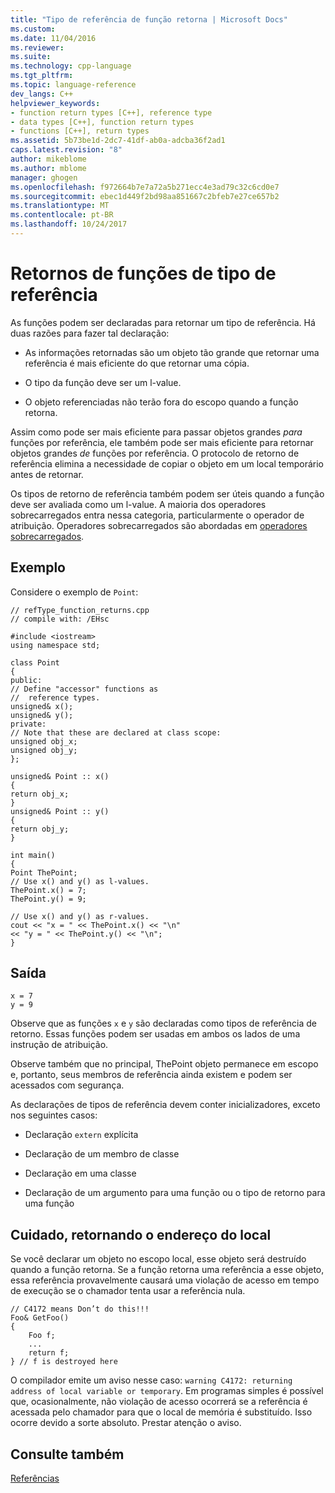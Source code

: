```yaml
---
title: "Tipo de referência de função retorna | Microsoft Docs"
ms.custom: 
ms.date: 11/04/2016
ms.reviewer: 
ms.suite: 
ms.technology: cpp-language
ms.tgt_pltfrm: 
ms.topic: language-reference
dev_langs: C++
helpviewer_keywords:
- function return types [C++], reference type
- data types [C++], function return types
- functions [C++], return types
ms.assetid: 5b73be1d-2dc7-41df-ab0a-adcba36f2ad1
caps.latest.revision: "8"
author: mikeblome
ms.author: mblome
manager: ghogen
ms.openlocfilehash: f972664b7e7a72a5b271ecc4e3ad79c32c6cd0e7
ms.sourcegitcommit: ebec1d449f2bd98aa851667c2bfeb7e27ce657b2
ms.translationtype: MT
ms.contentlocale: pt-BR
ms.lasthandoff: 10/24/2017
---
```

# <a name="reference-type-function-returns"></a>Retornos de funções de tipo de referência
As funções podem ser declaradas para retornar um tipo de referência. Há duas razões para fazer tal declaração:  
  
-   As informações retornadas são um objeto tão grande que retornar uma referência é mais eficiente do que retornar uma cópia.  
  
-   O tipo da função deve ser um l-value.  
  
-   O objeto referenciadas não terão fora do escopo quando a função retorna.  
  
 Assim como pode ser mais eficiente para passar objetos grandes *para* funções por referência, ele também pode ser mais eficiente para retornar objetos grandes *de* funções por referência. O protocolo de retorno de referência elimina a necessidade de copiar o objeto em um local temporário antes de retornar.  
  
 Os tipos de retorno de referência também podem ser úteis quando a função deve ser avaliada como um l-value. A maioria dos operadores sobrecarregados entra nessa categoria, particularmente o operador de atribuição. Operadores sobrecarregados são abordadas em [operadores sobrecarregados](../cpp/operator-overloading.md).  
  
## <a name="example"></a>Exemplo  
 Considere o exemplo de `Point`:  
  
```  
// refType_function_returns.cpp  
// compile with: /EHsc  
  
#include <iostream>  
using namespace std;  
  
class Point  
{  
public:  
// Define "accessor" functions as  
//  reference types.  
unsigned& x();  
unsigned& y();  
private:  
// Note that these are declared at class scope:  
unsigned obj_x;   
unsigned obj_y;   
};  
  
unsigned& Point :: x()  
{  
return obj_x;  
}  
unsigned& Point :: y()  
{  
return obj_y;  
}  
  
int main()  
{  
Point ThePoint;  
// Use x() and y() as l-values.  
ThePoint.x() = 7;  
ThePoint.y() = 9;  
  
// Use x() and y() as r-values.  
cout << "x = " << ThePoint.x() << "\n"  
<< "y = " << ThePoint.y() << "\n";  
}  
```  
  
## <a name="output"></a>Saída  
  
```  
x = 7  
y = 9  
```  
  
 Observe que as funções `x` e `y` são declaradas como tipos de referência de retorno. Essas funções podem ser usadas em ambos os lados de uma instrução de atribuição.  
  
 Observe também que no principal, ThePoint objeto permanece em escopo e, portanto, seus membros de referência ainda existem e podem ser acessados com segurança.  
  
 As declarações de tipos de referência devem conter inicializadores, exceto nos seguintes casos:  
  
-   Declaração `extern` explícita  
  
-   Declaração de um membro de classe  
  
-   Declaração em uma classe  
  
-   Declaração de um argumento para uma função ou o tipo de retorno para uma função  
  
## <a name="caution-returning-address-of-local"></a>Cuidado, retornando o endereço do local  
 Se você declarar um objeto no escopo local, esse objeto será destruído quando a função retorna. Se a função retorna uma referência a esse objeto, essa referência provavelmente causará uma violação de acesso em tempo de execução se o chamador tenta usar a referência nula.  
  
```  
// C4172 means Don’t do this!!!  
Foo& GetFoo()  
{  
    Foo f;  
    ...  
    return f;  
} // f is destroyed here  
```  
  
 O compilador emite um aviso nesse caso: `warning C4172: returning address of local variable or temporary`. Em programas simples é possível que, ocasionalmente, não violação de acesso ocorrerá se a referência é acessada pelo chamador para que o local de memória é substituído. Isso ocorre devido a sorte absoluto. Prestar atenção o aviso.  
  
## <a name="see-also"></a>Consulte também  
 [Referências](../cpp/references-cpp.md)